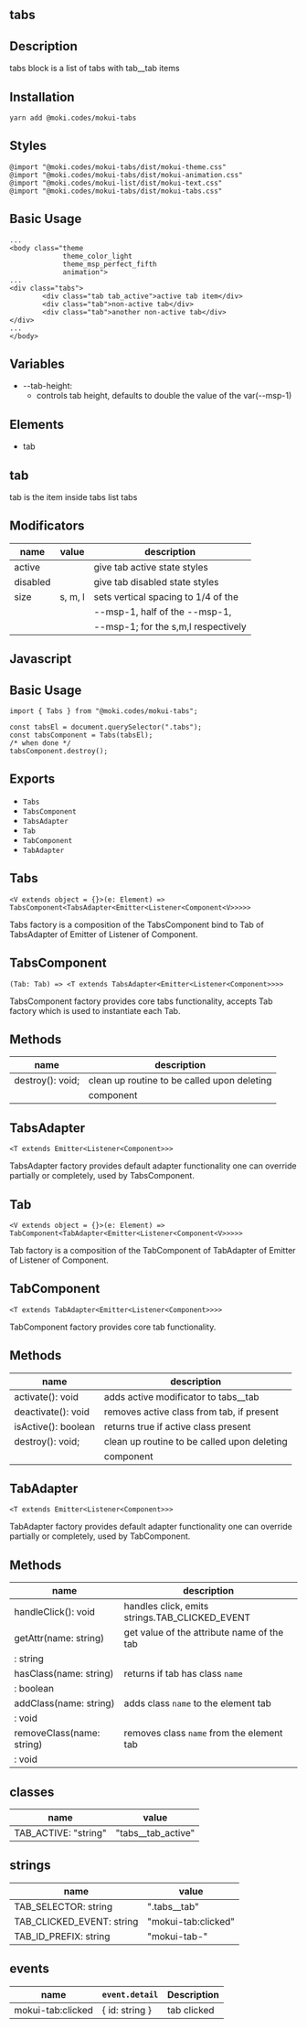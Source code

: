 tabs
--------------------------------------------------------------------------------

Description
--------------------------------------------------------------------------------
tabs block is a list of tabs with tab__tab items

Installation
--------------------------------------------------------------------------------
```
yarn add @moki.codes/mokui-tabs
```

Styles
--------------------------------------------------------------------------------
```
@import "@moki.codes/mokui-tabs/dist/mokui-theme.css"
@import "@moki.codes/mokui-tabs/dist/mokui-animation.css"
@import "@moki.codes/mokui-list/dist/mokui-text.css"
@import "@moki.codes/mokui-tabs/dist/mokui-tabs.css"
```

Basic Usage
--------------------------------------------------------------------------------
```
...
<body class="theme
             theme_color_light
             theme_msp_perfect_fifth
             animation">
...
<div class="tabs">
        <div class="tab tab_active">active tab item</div>
        <div class="tab">non-active tab</div>
        <div class="tab">another non-active tab</div>
</div>
...
</body>
```

Variables
--------------------------------------------------------------------------------

* --tab-height:
  - controls tab height, defaults to double the value of the var(--msp-1)

Elements
--------------------------------------------------------------------------------
* tab

tab
--------------------------------------------------------------------------------
tab is the item inside tabs list tabs

Modificators
--------------------------------------------------------------------------------
| name        | value         | description                                    |
| ----------- | ------------- | ---------------------------------------------- |
| active      |               | give tab active state styles                   |
| disabled    |               | give tab disabled state styles                 |
| size        | s, m, l       | sets vertical spacing to 1/4 of the            |
|             |               | --msp-1, half of the --msp-1,                  |
|             |               | --msp-1; for the s,m,l respectively            |


Javascript
--------------------------------------------------------------------------------

Basic Usage
--------------------------------------------------------------------------------
```
import { Tabs } from "@moki.codes/mokui-tabs";

const tabsEl = document.querySelector(".tabs");
const tabsComponent = Tabs(tabsEl);
/* when done */
tabsComponent.destroy();
```

Exports
--------------------------------------------------------------------------------
* `Tabs`
* `TabsComponent`
* `TabsAdapter`
* `Tab`
* `TabComponent`
* `TabAdapter`

Tabs
--------------------------------------------------------------------------------
`<V extends object = {}>(e: Element) => TabsComponent<TabsAdapter<Emitter<Listener<Component<V>>>>>`

Tabs factory is a composition of the TabsComponent bind to Tab of TabsAdapter
of Emitter of Listener of Component.

TabsComponent
--------------------------------------------------------------------------------
`(Tab: Tab) => <T extends TabsAdapter<Emitter<Listener<Component>>>>`

TabsComponent factory provides core tabs functionality, accepts Tab factory
which is used to instantiate each Tab.

Methods
--------------------------------------------------------------------------------
| name                        | description                                    |
| --------------------------- | ---------------------------------------------- |
| destroy(): void;            | clean up routine to be called upon deleting    |
|                             | component                                      |

TabsAdapter
--------------------------------------------------------------------------------
`<T extends Emitter<Listener<Component>>>`

TabsAdapter factory provides default adapter functionality one can override
partially or completely, used by TabsComponent.

Tab
--------------------------------------------------------------------------------
`<V extends object = {}>(e: Element) => TabComponent<TabAdapter<Emitter<Listener<Component<V>>>>>`

Tab factory is a composition of the TabComponent of TabAdapter of Emitter
of Listener of Component.

TabComponent
--------------------------------------------------------------------------------
`<T extends TabAdapter<Emitter<Listener<Component>>>>`

TabComponent factory provides core tab functionality.

Methods
--------------------------------------------------------------------------------
| name                           | description                                 |
| -------------------------------| ------------------------------------------- |
| activate(): void               | adds active modificator to tabs__tab        |
| deactivate(): void             | removes active class from tab, if present   |
| isActive(): boolean            | returns true if active class present        |
| destroy(): void;               | clean up routine to be called upon deleting |
|                                | component                                   |

TabAdapter
--------------------------------------------------------------------------------
`<T extends Emitter<Listener<Component>>>`

TabAdapter factory provides default adapter functionality one can override
partially or completely, used by TabComponent.

Methods
--------------------------------------------------------------------------------
| name                        | description                                    |
| --------------------------- | ---------------------------------------------- |
| handleClick(): void         | handles click, emits strings.TAB_CLICKED_EVENT |
| getAttr(name: string)       | get value of the attribute name of the tab     |
| : string                    |                                                |
| hasClass(name: string)      | returns if tab has class `name`                |
| : boolean                   |                                                |
| addClass(name: string)      | adds class `name` to the element tab           |
| : void                      |                                                |
| removeClass(name: string)   | removes class `name` from the element tab      |
| : void                      |                                                |

classes
--------------------------------------------------------------------------------
| name                        | value                                          |
| --------------------------- | ---------------------------------------------- |
| TAB_ACTIVE: "string"        | "tabs__tab_active"                             |

strings
--------------------------------------------------------------------------------
| name                        | value                                          |
| --------------------------- | ---------------------------------------------- |
| TAB_SELECTOR: string        | ".tabs__tab"                                   |
| TAB_CLICKED_EVENT: string   | "mokui-tab:clicked"                            |
| TAB_ID_PREFIX: string       | "mokui-tab-"                                   |

events
--------------------------------------------------------------------------------
| name                    | `event.detail`    | Description                    |
| ----------------------- | ------------------| ------------------------------ |
| mokui-tab:clicked       | { id: string }    | tab clicked                    |
